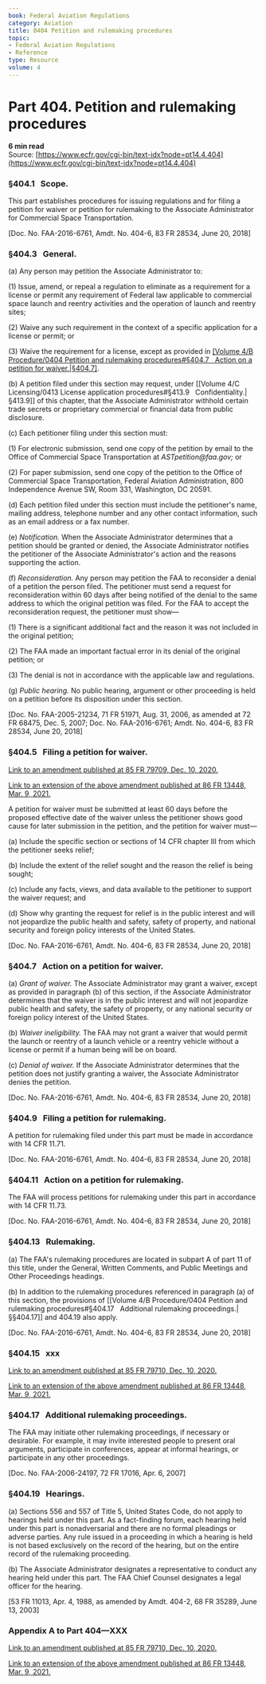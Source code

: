 ```yaml
---
book: Federal Aviation Regulations
category: Aviation
title: 0404 Petition and rulemaking procedures
topic:
- Federal Aviation Regulations
- Reference
type: Resource
volume: 4
---
```


# Part 404. Petition and rulemaking procedures
**6 min read**  
Source: [https://www.ecfr.gov/cgi-bin/text-idx?node=pt14.4.404](https://www.ecfr.gov/cgi-bin/text-idx?node=pt14.4.404)

<div>

### §404.1   Scope.

This part establishes procedures for issuing regulations and for filing a petition for waiver or petition for rulemaking to the Associate Administrator for Commercial Space Transportation.

\[Doc. No. FAA-2016-6761, Amdt. No. 404-6, 83 FR 28534, June 20, 2018\]

### §404.3   General.

\(a\) Any person may petition the Associate Administrator to:

\(1\) Issue, amend, or repeal a regulation to eliminate as a requirement for a license or permit any requirement of Federal law applicable to commercial space launch and reentry activities and the operation of launch and reentry sites;

\(2\) Waive any such requirement in the context of a specific application for a license or permit; or

\(3\) Waive the requirement for a license, except as provided in [[Volume 4/B Procedure/0404 Petition and rulemaking procedures#§404.7   Action on a petition for waiver.|§404.7]](b).

\(b\) A petition filed under this section may request, under [[Volume 4/C Licensing/0413 License application procedures#§413.9   Confidentiality.|§413.9]] of this chapter, that the Associate Administrator withhold certain trade secrets or proprietary commercial or financial data from public disclosure.

\(c\) Each petitioner filing under this section must:

\(1\) For electronic submission, send one copy of the petition by email to the Office of Commercial Space Transportation at *ASTpetition\@faa.gov;* or

\(2\) For paper submission, send one copy of the petition to the Office of Commercial Space Transportation, Federal Aviation Administration, 800 Independence Avenue SW, Room 331, Washington, DC 20591.

\(d\) Each petition filed under this section must include the petitioner's name, mailing address, telephone number and any other contact information, such as an email address or a fax number.

\(e\) *Notification.* When the Associate Administrator determines that a petition should be granted or denied, the Associate Administrator notifies the petitioner of the Associate Administrator's action and the reasons supporting the action.

\(f\) *Reconsideration.* Any person may petition the FAA to reconsider a denial of a petition the person filed. The petitioner must send a request for reconsideration within 60 days after being notified of the denial to the same address to which the original petition was filed. For the FAA to accept the reconsideration request, the petitioner must show—

\(1\) There is a significant additional fact and the reason it was not included in the original petition;

\(2\) The FAA made an important factual error in its denial of the original petition; or

\(3\) The denial is not in accordance with the applicable law and regulations.

\(g\) *Public hearing.* No public hearing, argument or other proceeding is held on a petition before its disposition under this section.

\[Doc. No. FAA-2005-21234, 71 FR 51971, Aug. 31, 2006, as amended at 72 FR 68475, Dec. 5, 2007; Doc. No. FAA-2016-6761; Amdt. No. 404-6, 83 FR 28534, June 20, 2018\]

### §404.5   Filing a petition for waiver.

[Link to an amendment published at 85 FR 79709, Dec. 10, 2020.](https://www.ecfr.gov/cgi-bin/text-idx?SID=b85053366e05e6b22781cae7d50d8a1d&mc=true&node=20201210y1.23)

[Link to an extension of the above amendment published at 86 FR 13448, Mar. 9, 2021.](https://www.ecfr.gov/cgi-bin/text-idx?SID=b85053366e05e6b22781cae7d50d8a1d&mc=true&node=20210309y1.1)

A petition for waiver must be submitted at least 60 days before the proposed effective date of the waiver unless the petitioner shows good cause for later submission in the petition, and the petition for waiver must—

\(a\) Include the specific section or sections of 14 CFR chapter III from which the petitioner seeks relief;

\(b\) Include the extent of the relief sought and the reason the relief is being sought;

\(c\) Include any facts, views, and data available to the petitioner to support the waiver request; and

\(d\) Show why granting the request for relief is in the public interest and will not jeopardize the public health and safety, safety of property, and national security and foreign policy interests of the United States.

\[Doc. No. FAA-2016-6761, Amdt. No. 404-6, 83 FR 28534, June 20, 2018\]

### §404.7   Action on a petition for waiver.

\(a\) *Grant of waiver.* The Associate Administrator may grant a waiver, except as provided in paragraph (b) of this section, if the Associate Administrator determines that the waiver is in the public interest and will not jeopardize public health and safety, the safety of property, or any national security or foreign policy interest of the United States.

\(b\) *Waiver ineligibility.* The FAA may not grant a waiver that would permit the launch or reentry of a launch vehicle or a reentry vehicle without a license or permit if a human being will be on board.

\(c\) *Denial of waiver.* If the Associate Administrator determines that the petition does not justify granting a waiver, the Associate Administrator denies the petition.

\[Doc. No. FAA-2016-6761, Amdt. No. 404-6, 83 FR 28534, June 20, 2018\]

### §404.9   Filing a petition for rulemaking.

A petition for rulemaking filed under this part must be made in accordance with 14 CFR 11.71.

\[Doc. No. FAA-2016-6761, Amdt. No. 404-6, 83 FR 28534, June 20, 2018\]

### §404.11   Action on a petition for rulemaking.

The FAA will process petitions for rulemaking under this part in accordance with 14 CFR 11.73.

\[Doc. No. FAA-2016-6761, Amdt. No. 404-6, 83 FR 28534, June 20, 2018\]

### §404.13   Rulemaking.

\(a\) The FAA's rulemaking procedures are located in subpart A of part 11 of this title, under the General, Written Comments, and Public Meetings and Other Proceedings headings.

\(b\) In addition to the rulemaking procedures referenced in paragraph (a) of this section, the provisions of [[Volume 4/B Procedure/0404 Petition and rulemaking procedures#§404.17   Additional rulemaking proceedings.|§§404.17]] and 404.19 also apply.

\[Doc. No. FAA-2016-6761, Amdt. No. 404-6, 83 FR 28534, June 20, 2018\]

### §404.15   xxx

[Link to an amendment published at 85 FR 79710, Dec. 10, 2020.](https://www.ecfr.gov/cgi-bin/text-idx?SID=b85053366e05e6b22781cae7d50d8a1d&mc=true&node=20201210y1.24)

[Link to an extension of the above amendment published at 86 FR 13448, Mar. 9, 2021.](https://www.ecfr.gov/cgi-bin/text-idx?SID=b85053366e05e6b22781cae7d50d8a1d&mc=true&node=20210309y1.1)

### §404.17   Additional rulemaking proceedings.

The FAA may initiate other rulemaking proceedings, if necessary or desirable. For example, it may invite interested people to present oral arguments, participate in conferences, appear at informal hearings, or participate in any other proceedings.

\[Doc. No. FAA-2006-24197, 72 FR 17016, Apr. 6, 2007\]

### §404.19   Hearings.

\(a\) Sections 556 and 557 of Title 5, United States Code, do not apply to hearings held under this part. As a fact-finding forum, each hearing held under this part is nonadversarial and there are no formal pleadings or adverse parties. Any rule issued in a proceeding in which a hearing is held is not based exclusively on the record of the hearing, but on the entire record of the rulemaking proceeding.

\(b\) The Associate Administrator designates a representative to conduct any hearing held under this part. The FAA Chief Counsel designates a legal officer for the hearing.

\[53 FR 11013, Apr. 4, 1988, as amended by Amdt. 404-2, 68 FR 35289, June 13, 2003\]

### Appendix A to Part 404—XXX

[Link to an amendment published at 85 FR 79710, Dec. 10, 2020.](https://www.ecfr.gov/cgi-bin/text-idx?SID=b85053366e05e6b22781cae7d50d8a1d&mc=true&node=20201210y1.25)

[Link to an extension of the above amendment published at 86 FR 13448, Mar. 9, 2021.](https://www.ecfr.gov/cgi-bin/text-idx?SID=b85053366e05e6b22781cae7d50d8a1d&mc=true&node=20210309y1.1)

   

</div>